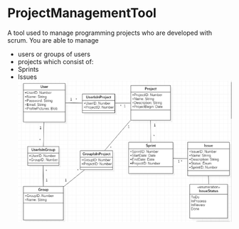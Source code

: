 # ProjectManagementTool
A tool used to manage programming projects who are developed with scrum.
You are able to manage
- users or groups of users
- projects which consist of:
 - Sprints
 - Issues
![Alt text](https://github.com/Figgu/ProjectManagementTool/blob/master/LogModell.PNG "Logisches Modell")
